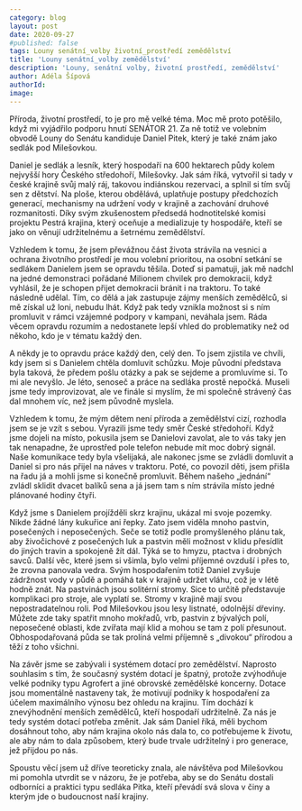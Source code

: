 ```yaml
---
category: blog
layout: post
date: 2020-09-27
#published: false
tags: Louny senátní_volby životní_prostředí zemědělství
title: 'Louny senátní_volby zemědělství'
description: 'Louny, senátní volby, životní prostředí, zemědělství' 
author: Adéla Šípová
authorId: 
image: 
---
```


Příroda, životní prostředí, to je pro mě velké téma. Moc mě proto potěšilo, když mi vyjádřilo podporu hnutí SENÁTOR 21. Za ně totiž ve volebním obvodě Louny do Senátu kandiduje Daniel Pitek, který je také znám jako sedlák pod Milešovkou. 

Daniel je sedlák a lesník, který hospodaří na 600 hektarech půdy kolem nejvyšší hory Českého středohoří, Milešovky. Jak sám říká, vytvořil si tady v české krajině svůj malý ráj, takovou indiánskou rezervaci, a splnil si tím svůj sen z dětství. Na ploše, kterou obdělává, uplatňuje postupy předchozích generací, mechanismy na udržení vody v krajině a zachování druhové rozmanitosti. Díky svým zkušenostem předsedá hodnotitelské komisi projektu Pestrá krajina, který oceňuje a medializuje ty hospodáře, kteří se jako on věnují udržitelnému a šetrnému zemědělství. 

Vzhledem k tomu, že jsem převážnou část života strávila na vesnici a ochrana životního prostředí je mou volební prioritou, na osobní setkání se sedlákem Danielem jsem se opravdu těšila. Doteď si pamatuji, jak mě nadchl na jedné demonstraci pořádané Milionem chvilek pro demokracii, když vyhlásil, že je schopen přijet demokracii bránit i na traktoru. To také následně udělal. Tím, co dělá a jak zastupuje zájmy menších zemědělců, si mě získal už loni, nebudu lhát. Když pak tedy vznikla možnost si s ním promluvit v rámci vzájemné podpory v kampani, neváhala jsem. Ráda věcem opravdu rozumím a nedostanete lepší vhled do problematiky než od někoho, kdo je v tématu každý den.

A někdy je to opravdu práce každý den, celý den. To jsem zjistila ve chvíli, kdy jsem si s Danielem chtěla domluvit schůzku. Moje původní představa byla taková, že předem pošlu otázky a pak se sejdeme a promluvíme si. To mi ale nevyšlo. Je léto, senoseč a práce na sedláka prostě nepočká. Museli jsme tedy improvizovat, ale ve finále si myslím, že mi společně strávený čas dal mnohem víc, než jsem původně myslela.  

Vzhledem k tomu, že mým dětem není příroda a zemědělství cizí, rozhodla jsem se je vzít s sebou. Vyrazili jsme tedy směr České středohoří. Když jsme dojeli na místo, pokusila jsem se Danielovi zavolat, ale to vás taky jen tak nenapadne, že uprostřed pole telefon nebude mít moc dobrý signál. Naše komunikace tedy byla všelijaká, ale nakonec jsme se zvládli domluvit a Daniel si pro nás přijel na náves v traktoru. Poté, co povozil děti, jsem přišla na řadu já a mohli jsme si konečně promluvit. Během našeho „jednání“ zvládl sklidit dvacet balíků sena a já jsem tam s ním strávila místo jedné plánované hodiny čtyři. 

Když jsme s Danielem projížděli skrz krajinu, ukázal mi svoje pozemky. Nikde žádné lány kukuřice ani řepky.  Zato jsem viděla mnoho pastvin, posečených i neposečených. Seče se totiž podle promyšleného plánu tak, aby živočichové z posečených luk a pastvin měli možnost v klidu přesídlit do jiných travin a spokojeně žít dál. Týká se to hmyzu, ptactva i drobných savců. Další věc, které jsem si všimla, bylo velmi příjemné ovzduší i přes to, že zrovna panovala vedra. Svým hospodařením totiž Daniel zvyšuje zádržnost vody v půdě a pomáhá tak v krajině udržet vláhu, což je v létě hodně znát. Na pastvinách jsou solitérní stromy. Sice to určitě představuje komplikaci pro stroje, ale vyplatí se. Stromy v krajině mají svou nepostradatelnou roli. Pod Milešovkou jsou lesy listnaté, odolnější dřeviny. Můžete zde taky spatřit mnoho mokřadů, vrb, pastvin z bývalých polí, neposečené oblasti, kde zvířata mají klid a mohou se tam z polí přesunout. Obhospodařovaná půda se tak prolíná velmi příjemně s „divokou“ přírodou a těží z toho všichni. 

Na závěr jsme se zabývali i systémem dotací pro zemědělství. Naprosto souhlasím s tím, že současný systém dotací je špatný, protože zvýhodňuje velké podniky typu Agrofert a jiné obrovské zemědělské koncerny. Dotace jsou momentálně nastaveny tak, že motivují podniky k hospodaření za účelem maximálního výnosu bez ohledu na krajinu. Tím dochází k znevýhodnění menších zemědělců, kteří hospodaří udržitelně. Za nás je tedy systém dotací potřeba změnit. Jak sám Daniel říká, měli bychom dosáhnout toho, aby nám krajina okolo nás dala to, co potřebujeme k životu, ale aby nám to dala způsobem, který bude trvale udržitelný i pro generace, jež přijdou po nás.

Spoustu věcí jsem už dříve teoreticky znala, ale návštěva pod Milešovkou mi pomohla utvrdit se v názoru, že je potřeba, aby se do Senátu dostali odborníci a praktici typu sedláka Pitka, kteří převádí svá slova v činy a kterým jde o budoucnost naší krajiny.

